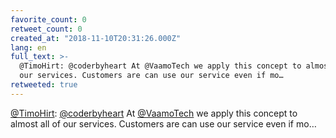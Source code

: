```yaml
---
favorite_count: 0
retweet_count: 0
created_at: "2018-11-10T20:31:26.000Z"
lang: en
full_text: >-
  @TimoHirt: @coderbyheart At @VaamoTech we apply this concept to almost all of
  our services. Customers are can use our service even if mo…
retweeted: true
---
```


[@TimoHirt](https://twitter.com/TimoHirt):
[@coderbyheart](https://twitter.com/coderbyheart) At
[@VaamoTech](https://twitter.com/VaamoTech) we apply this concept to almost all
of our services. Customers are can use our service even if mo…
